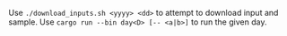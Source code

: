 Use `./download_inputs.sh <yyyy> <dd>` to attempt to download input and sample.
Use `cargo run --bin day<D> [-- <a|b>]` to run the given day.
